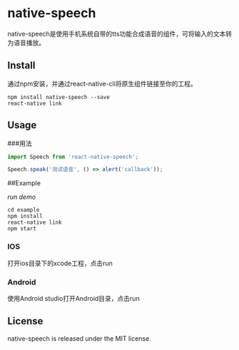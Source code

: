 # native-speech

native-speech是使用手机系统自带的tts功能合成语音的组件，可将输入的文本转为语音播放。

## Install

通过npm安装，并通过react-native-cli将原生组件链接至你的工程。

```
npm install native-speech --save
react-native link
```

## Usage

###用法

```js
import Speech from 'react-native-speech';

Speech.speak('测试语音', () => alert('callback'));

```

##Example

*run demo*

```
cd example
npm install
react-native link
npm start
```

### IOS

打开ios目录下的xcode工程，点击run

### Android

使用Android studio打开Android目录，点击run

## License

native-speech is released under the MIT license.
